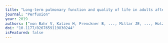 ```yaml
---
title: "Long-term pulmonary function and quality of life in adults after extracorporeal membrane oxygenation for respiratory failure."
journal: "Perfusion"
year: 2019
authors: ["von Bahr V, Kalzen H, Frenckner B, ..., Millar JE, ..., Holzgraefe B."]
doi: "10.1177/0267659119830244"
isFeatured: false 
---
```

